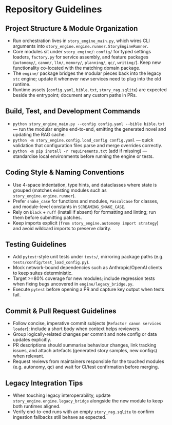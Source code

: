 # Repository Guidelines

## Project Structure & Module Organization
- Run orchestration lives in `story_engine_main.py`, which wires CLI arguments into `story_engine.engine.runner.StoryEngineRunner`.
- Core modules sit under `story_engine/`: `config/` for typed settings loaders, `factory.py` for service assembly, and feature packages (`autonomy/`, `canon/`, `llm/`, `memory/`, `planning/`, `qc/`, `writing/`). Keep new functionality co-located with the matching domain package.
- The `engine/` package bridges the modular pieces back into the legacy `stc` engine; update it whenever new services need to plug into the old runtime.
- Runtime assets (`config.yaml`, `bible.txt`, `story_rag.sqlite`) are expected beside the entrypoint; document any custom paths in PRs.

## Build, Test, and Development Commands
- `python story_engine_main.py --config config.yaml --bible bible.txt` — run the modular engine end-to-end, emitting the generated novel and updating the RAG cache.
- `python -m story_engine.config.load_config config.yaml` — quick validation that configuration files parse and merge overrides correctly.
- `python -m pip install -r requirements.txt` (add if missing) — standardise local environments before running the engine or tests.

## Coding Style & Naming Conventions
- Use 4-space indentation, type hints, and dataclasses where state is grouped (matches existing modules such as `story_engine.engine.runner`).
- Prefer `snake_case` for functions and modules, `PascalCase` for classes, and module-level constants in `SCREAMING_SNAKE_CASE`.
- Rely on `black` + `ruff` (install if absent) for formatting and linting; run them before submitting patches.
- Keep imports explicit (`from story_engine.autonomy import strategy`) and avoid wildcard imports to preserve clarity.

## Testing Guidelines
- Add `pytest`-style unit tests under `tests/`, mirroring package paths (e.g. `tests/config/test_load_config.py`).
- Mock network-bound dependencies such as Anthropic/OpenAI clients to keep suites deterministic.
- Target >=80% coverage for new modules; include regression tests when fixing bugs uncovered in `engine/legacy_bridge.py`.
- Execute `pytest` before opening a PR and capture key output when tests fail.

## Commit & Pull Request Guidelines
- Follow concise, imperative commit subjects (`Refactor canon services loader`); include a short body when context helps reviewers.
- Group logically-related changes per commit and note config or data updates explicitly.
- PR descriptions should summarise behaviour changes, link tracking issues, and attach artefacts (generated story samples, new configs) when relevant.
- Request reviews from maintainers responsible for the touched modules (e.g. autonomy, qc) and wait for CI/test confirmation before merging.

## Legacy Integration Tips
- When touching legacy interoperability, update `story_engine.engine.legacy_bridge` alongside the new module to keep both runtimes aligned.
- Verify end-to-end runs with an empty `story_rag.sqlite` to confirm ingestion fallbacks still behave as expected.

